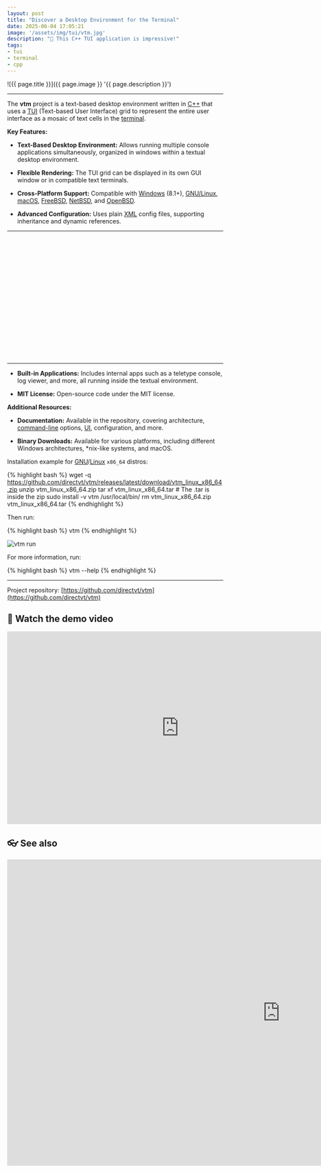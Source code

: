 ```yaml
---
layout: post
title: "Discover a Desktop Environment for the Terminal"
date: 2025-06-04 17:05:21
image: '/assets/img/tui/vtm.jpg'
description: "🚀 This C++ TUI application is impressive!"
tags:
- tui
- terminal
- cpp
---
```


![{{ page.title }}]({{ page.image }} '{{ page.description }}')

---

The **vtm** project is a text-based desktop environment written in [C++](https://terminalroot.com/tags#cpp) that uses a [TUI](https://terminalroot.com/tags#tui) (Text-based User Interface) grid to represent the entire user interface as a mosaic of text cells in the [terminal](https://terminalroot.com/tags#terminal).

**Key Features:**

* **Text-Based Desktop Environment:** Allows running multiple console applications simultaneously, organized in windows within a textual desktop environment.

* **Flexible Rendering:** The TUI grid can be displayed in its own GUI window or in compatible text terminals.

* **Cross-Platform Support:** Compatible with [Windows](https://terminalroot.com/tags#windows) (8.1+), [GNU/Linux](https://terminalroot.com/tags#gnulinux), [macOS](https://terminalroot.com/tags#macos), [FreeBSD](https://terminalroot.com/tags#freebsd), [NetBSD](https://terminalroot.com/tags#bsd), and [OpenBSD](https://terminalroot.com/tags#openbsd).

* **Advanced Configuration:** Uses plain [XML](https://terminalroot.com/how-to-use-tmxlite-for-game-maps-windows-and-linux/) config files, supporting inheritance and dynamic references.

---

<!-- SQUARE - GAMES ROOT -->
<script async src="//pagead2.googlesyndication.com/pagead/js/adsbygoogle.js"></script>
<ins class="adsbygoogle"
style="display:inline-block;width:336px;height:280px"
data-ad-client="ca-pub-2838251107855362"
data-ad-slot="5351066970"></ins>
<script>
(adsbygoogle = window.adsbygoogle || []).push({});
</script>

---

* **Built-in Applications:** Includes internal apps such as a teletype console, log viewer, and more, all running inside the textual environment.

* **MIT License:** Open-source code under the MIT license.

**Additional Resources:**

* **Documentation:** Available in the repository, covering architecture, [command-line](https://terminalroot.com/tags#comando) options, [UI](https://terminalroot.com/tags#gui), configuration, and more.

* **Binary Downloads:** Available for various platforms, including different Windows architectures, \*nix-like systems, and macOS.

Installation example for [GNU](https://terminalroot.com/tags#gnu)/[Linux](https://terminalroot.com/tags#gnulinux) `x86_64` distros:

{% highlight bash %}
wget -q https://github.com/directvt/vtm/releases/latest/download/vtm_linux_x86_64.zip
unzip vtm_linux_x86_64.zip
tar xf vtm_linux_x86_64.tar # The .tar is inside the zip
sudo install -v vtm /usr/local/bin/
rm vtm_linux_x86_64.zip vtm_linux_x86_64.tar
{% endhighlight %}

Then run:

{% highlight bash %}
vtm
{% endhighlight %}

![vtm run](./vtm-print.jpg)

For more information, run:

{% highlight bash %}
vtm --help
{% endhighlight %}

---

Project repository: [https://github.com/directvt/vtm](https://github.com/directvt/vtm)

## 🎥 Watch the demo video

<iframe width="800" height="450" src="https://www.youtube.com/embed/kofkoxGjFWQ" title="vtm. Tiling Window Manager with Drag&amp;Drop" frameborder="0" allow="accelerometer; autoplay; clipboard-write; encrypted-media; gyroscope; picture-in-picture; web-share" referrerpolicy="strict-origin-when-cross-origin" allowfullscreen></iframe>

## 👓 See also

<iframe width="1271" height="715" src="https://www.youtube.com/embed/ucYAJHuSi1A" title="Crie Facilmente Janelas no Terminal com essa Biblioteca C++" frameborder="0" allow="accelerometer; autoplay; clipboard-write; encrypted-media; gyroscope; picture-in-picture; web-share" referrerpolicy="strict-origin-when-cross-origin" allowfullscreen></iframe>


